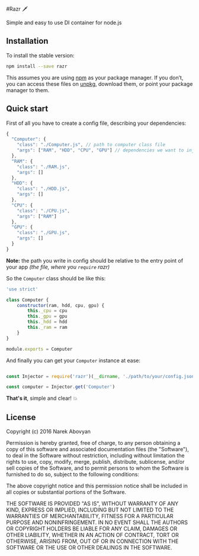 #Razr 🗡

Simple and easy to use DI container for node.js

## Installation

To install the stable version:

```bash
npm install --save razr
```

This assumes you are using [npm](https://www.npmjs.com/) as your package manager.
If you don’t, you can access these files on [unpkg](https://unpkg.com/razr/), download them, or point your package manager to them.


## Quick start

First of all you have to create a config file, describing your dependencies:

```js
{
  "Computer": {
    "class": "./Computer.js", // path to computer class file
    "args": ["RAM", "HDD", "CPU", "GPU"] // dependencies we want to inject
  },
  "RAM": {
    "class": "./RAM.js",
    "args": []
  },
  "HDD": {
    "class": "./HDD.js",
    "args": []
  },
  "CPU": {
    "class": "./CPU.js",
    "args": ["RAM"]
  },
  "GPU": {
    "class": "./GPU.js",
    "args": []
  }
}
```

**Note:**
the path you write in config should be relative to the entry point of your app
_(the file, where you `require` razr)_

So the `Computer` class should be like this:

```js
'use strict'

class Computer {
    constructor(ram, hdd, cpu, gpu) {
        this._cpu = cpu
        this._gpu = gpu
        this._hdd = hdd
        this._ram = ram
    }
}

module.exports = Computer
```

And finally you can get your `Computer` instance at ease:

```js

const Injector = require('razr')(__dirname, './path/to/your/config.json')

const computer = Injector.get('Computer')

```

**That's it**, simple and clear! 💥

## License

Copyright (c) 2016 Narek Abovyan

Permission is hereby granted, free of charge, to any person obtaining a copy of this software and associated documentation files (the "Software"), to deal in the Software without restriction, including without limitation the rights to use, copy, modify, merge, publish, distribute, sublicense, and/or sell copies of the Software, and to permit persons to whom the Software is furnished to do so, subject to the following conditions:

The above copyright notice and this permission notice shall be included in all copies or substantial portions of the Software.

THE SOFTWARE IS PROVIDED "AS IS", WITHOUT WARRANTY OF ANY KIND, EXPRESS OR IMPLIED, INCLUDING BUT NOT LIMITED TO THE WARRANTIES OF MERCHANTABILITY, FITNESS FOR A PARTICULAR PURPOSE AND NONINFRINGEMENT. IN NO EVENT SHALL THE AUTHORS OR COPYRIGHT HOLDERS BE LIABLE FOR ANY CLAIM, DAMAGES OR OTHER LIABILITY, WHETHER IN AN ACTION OF CONTRACT, TORT OR OTHERWISE, ARISING FROM, OUT OF OR IN CONNECTION WITH THE SOFTWARE OR THE USE OR OTHER DEALINGS IN THE SOFTWARE.